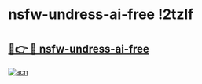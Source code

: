 # nsfw-undress-ai-free !2tzlf

# <h2><a href="https://bd3wdw.esa.edu.pl?title=nsfw-undress-ai-free&ref=2tzlf">🔗👉 🔴 nsfw-undress-ai-free</a></h2>

[![acn](https://github.com/user-attachments/assets/0f9c940e-d8b0-45ae-aac7-cd30a18b3e1c)](https://bd3wdw.esa.edu.pl?title=nsfw-undress-ai-free&ref=2tzlf)

